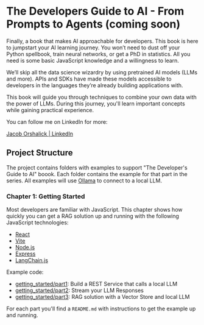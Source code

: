 # The Developers Guide to AI - From Prompts to Agents (coming soon)

Finally, a book that makes AI approachable for developers.  This book is here to jumpstart your AI learning journey.  You won’t need to dust off your Python spellbook, train neural networks, or get a PhD in statistics.  All you need is some basic JavaScript knowledge and a willingness to learn.

We’ll skip all the data science wizardry by using pretrained AI models (LLMs and more).  APIs and SDKs have made these models accessible to developers in the languages they’re already building applications with.

This book will guide you through techniques to combine your own data with the power of LLMs. During this journey, you'll learn important concepts while gaining practical experience.

You can follow me on LinkedIn for more:

[Jacob Orshalick | LinkedIn](https://linkedin.com/in/jorshalick)

## Project Structure

The project contains folders with examples to support "The Developer's Guide to AI" boook.  Each folder contains the example for that part in the series.  All examples will use [Ollama](https://ollama.com) to connect to a local LLM.

### Chapter 1:  Getting Started

Most developers are familiar with JavaScript.  This chapter shows how quickly you can get a RAG solution up and running with the following JavaScript technologies:

- [React](https://react.dev)
- [Vite](https://vite.dev)
- [Node.js](https://nodejs.org/docs/latest/api/)
- [Express](https://expressjs.com/en/4x/api.html)
- [LangChain.js](https://js.langchain.com/docs/get_started/introduction)

Example code:

- [getting_started/part1](part1): Build a REST Service that calls a local LLM
- [getting_started/part2](part2): Stream your LLM Responses
- [getting_started/part3](part3): RAG solution with a Vector Store and local LLM

For each part you'll find a `README.md` with instructions to get the example up and running.
